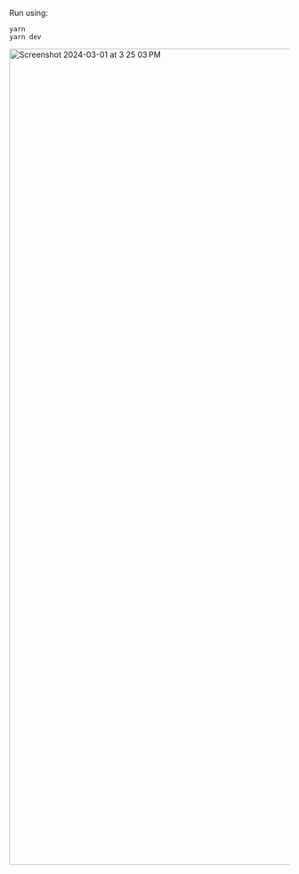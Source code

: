 Run using:

```
yarn
yarn dev
```

<img width="1466" alt="Screenshot 2024-03-01 at 3 25 03 PM" src="https://github.com/rohan300/3d-avatar-render/assets/46117360/aab101f0-ec36-4f3e-9f4f-464c05e9179e">

